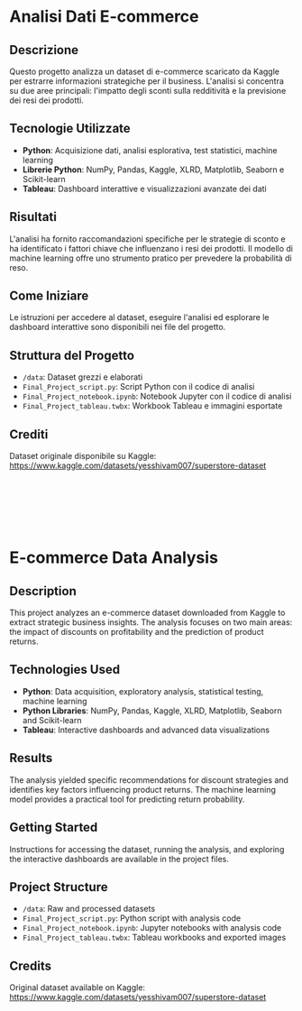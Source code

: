 # Analisi Dati E-commerce

## Descrizione
Questo progetto analizza un dataset di e-commerce scaricato da Kaggle per estrarre informazioni strategiche per il business. L'analisi si concentra su due aree principali: l'impatto degli sconti sulla redditività e la previsione dei resi dei prodotti.

## Tecnologie Utilizzate
- **Python**: Acquisizione dati, analisi esplorativa, test statistici, machine learning
- **Librerie Python**: NumPy, Pandas, Kaggle, XLRD, Matplotlib, Seaborn e Scikit-learn
- **Tableau**: Dashboard interattive e visualizzazioni avanzate dei dati

## Risultati
L'analisi ha fornito raccomandazioni specifiche per le strategie di sconto e ha identificato i fattori chiave che influenzano i resi dei prodotti. Il modello di machine learning offre uno strumento pratico per prevedere la probabilità di reso.

## Come Iniziare
Le istruzioni per accedere al dataset, eseguire l'analisi ed esplorare le dashboard interattive sono disponibili nei file del progetto.

## Struttura del Progetto
- `/data`: Dataset grezzi e elaborati
- `Final_Project_script.py`: Script Python con il codice di analisi
- `Final_Project_notebook.ipynb`: Notebook Jupyter con il codice di analisi
- `Final_Project_tableau.twbx`: Workbook Tableau e immagini esportate

## Crediti
Dataset originale disponibile su Kaggle: https://www.kaggle.com/datasets/yesshivam007/superstore-dataset


<br><br><br><br><br>


# E-commerce Data Analysis

## Description
This project analyzes an e-commerce dataset downloaded from Kaggle to extract strategic business insights. The analysis focuses on two main areas: the impact of discounts on profitability and the prediction of product returns.

## Technologies Used
- **Python**: Data acquisition, exploratory analysis, statistical testing, machine learning
- **Python Libraries**: NumPy, Pandas, Kaggle, XLRD, Matplotlib, Seaborn and Scikit-learn
- **Tableau**: Interactive dashboards and advanced data visualizations

## Results
The analysis yielded specific recommendations for discount strategies and identifies key factors influencing product returns. The machine learning model provides a practical tool for predicting return probability.

## Getting Started
Instructions for accessing the dataset, running the analysis, and exploring the interactive dashboards are available in the project files.

## Project Structure
- `/data`: Raw and processed datasets
- `Final_Project_script.py`: Python script with analysis code
- `Final_Project_notebook.ipynb`: Jupyter notebooks with analysis code
- `Final_Project_tableau.twbx`: Tableau workbooks and exported images

## Credits
Original dataset available on Kaggle: https://www.kaggle.com/datasets/yesshivam007/superstore-dataset
